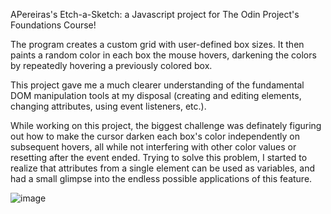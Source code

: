 APereiras's Etch-a-Sketch: a Javascript project for The Odin Project's Foundations Course!

The program creates a custom grid with user-defined box sizes. It then paints a random color in each box the mouse hovers, darkening the colors by repeatedly hovering a previously colored box.

This project gave me a much clearer understanding of the fundamental DOM manipulation tools at my disposal (creating and editing elements, changing attributes, using event listeners, etc.).

While working on this project, the biggest challenge was definately figuring out how to make the cursor darken each box's color independently on subsequent hovers, all while not interfering with other color values or resetting after the event ended. Trying to solve this problem, I started to realize that attributes from a single element can be used as variables, and had a small glimpse into the endless possible applications of this feature.   

![image](https://user-images.githubusercontent.com/99130611/193568742-b9198d92-485d-4411-98d5-43faed9f9eff.png)
